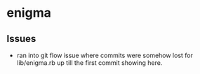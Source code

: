 # enigma

## Issues
- ran into git flow issue where commits were somehow lost for lib/enigma.rb up till the first commit showing here. 
